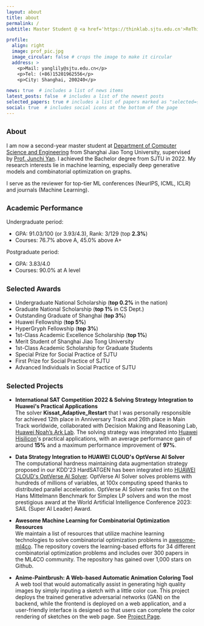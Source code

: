 ```yaml
---
layout: about
title: about
permalink: /
subtitle: Master Student @ <a href='https://thinklab.sjtu.edu.cn'>ReThinkLab</a>, <a href='https://en.sjtu.edu.cn'>SJTU</a>.

profile:
  align: right
  image: prof_pic.jpg
  image_circular: false # crops the image to make it circular
  address: >
    <p>Mail: yanglily@sjtu.edu.cn</p>
    <p>Tel: (+86)15201962556</p>
    <p>City: Shanghai, 200240</p>

news: true  # includes a list of news items
latest_posts: false  # includes a list of the newest posts
selected_papers: true # includes a list of papers marked as "selected={true}"
social: true  # includes social icons at the bottom of the page
---
```


<small>About</small>
---

I am now a second-year master student at [Department of Computer Science and Engineering](https://www.cs.sjtu.edu.cn) from Shanghai Jiao Tong University, supervised by [Prof. Junchi Yan](http://thinklab.sjtu.edu.cn/). I achieved the Bachelor degree from SJTU in 2022. My research interests lie in machine learning, especially deep generative models and combinatorial optimization on graphs.

I serve as the reviewer for top-tier ML conferences (NeurIPS, ICML, ICLR) and journals (Machine Learning).


<small>Academic Performance</small>
---

Undergraduate period: 
- GPA: 91.03/100 (or 3.93/4.3), Rank: 3/129 (top **2.3%**)
- Courses: 76.7% above A, 45.0% above A+

Postgraduate period: 
- GPA: 3.83/4.0
- Courses: 90.0% at A level

<small>Selected Awards</small>
---

- Undergraduate National Scholarship (**top 0.2%** in the nation)
- Graduate National Scholarship (**top 1%** in CS Dept.)
- Outstanding Graduate of Shanghai (**top 3%**)
- Huawei Fellowship (**top 5%**)
- HyperGryph Fellowship (**top 3%**)
- 1st-Class Academic Excellence Scholarship (**top 1%**)
- Merit Student of Shanghai Jiao Tong University
- 1st-Class Academic Scholarship for Graduate Students
- Special Prize for Social Practice of SJTU
- First Prize for Social Practice of SJTU
- Advanced Individuals in Social Practice of SJTU

<small>Selected Projects</small>
---

- **International SAT Competition 2022 & Solving Strategy Integration to Huawei's Practical Applications**  
The solver **Kissat_Adaptive_Restart** that I was personally responsible for achieved 12th place in Anniversary Track and 26th place in Main Track worldwide, collaborated with Decision Making and Reasoning Lab, [Huawei Noah’s Ark Lab](http://dev3.noahlab.com.hk/index.html). The solving strategy was integrated into [Huawei Hisilicon](https://www.hisilicon.com/en/)'s practical applications, with an average performance gain of around **15%** and a maximum performance improvement of **97%**.

- **Data Strategy Integration to HUAWEI CLOUD's OptVerse AI Solver**  
The computational hardness maintaining data augmentation strategy proposed in our KDD'23 HardSATGEN has been integrated into [HUAWEI CLOUD's OptVerse AI Solver](https://arxiv.org/html/2401.05960v2). OptVerse AI Solver solves problems with hundreds of millions of variables, at 100x computing speed thanks to distributed parallel acceleration. OptVerse AI Solver ranks first on the Hans Mittelmann Benchmark for Simplex LP solvers and won the most prestigious award at the World Artificial Intelligence Conference 2023: SAIL (Super AI Leader) Award.

- **Awesome Machine Learning for Combinatorial Optimization Resources**  
We maintain a list of resources that utilize machine learning technologies to solve combinatorial optimization problems in [awesome-ml4co](https://github.com/Thinklab-SJTU/awesome-ml4co). The repository covers the learning-based efforts for 34 different combinatorial optimization problems and includes over 300 papers in the ML4CO community. The repository has gained over 1,000 stars on Github.

- **Anime-Paintbrush: A Web-based Automatic Animation Coloring Tool**  
A web tool that would automatically assist in generating high quality images by simply inputing a sketch with a little color cue. This project deploys the trained generative adversarial networks (GAN) on the backend, while the frontend is deployed on a web application, and a user-friendly interface is designed so that users can complete the color rendering of sketches on the web page. See [Project Page](https://github.com/yangco-le/Colorization_Tool_on_Web).

<!-- <small>Academic Service</small>
---

- ICML 2023 Reviewer
- NeurIPS 2023 Reviewer -->